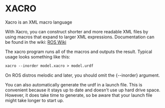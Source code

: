 # XACRO

Xacro is an XML macro language

With Xacro, you can construct shorter and more readable XML files by using macros that expand to larger XML expressions. Documentation can be found in the wiki: [ROS Wiki](http://wiki.ros.org/xacro)

The xacro program runs all of the macros and outputs the result. Typical usage looks something like this:

```xml
xacro --inorder model.xacro > model.urdf
```

On ROS distros melodic and later, you should omit the {--inorder} argument.

You can also automatically generate the urdf in a launch file. This is convenient because it stays up to date and doesn’t use up hard drive space. However, it does take time to generate, so be aware that your launch file might take longer to start up.